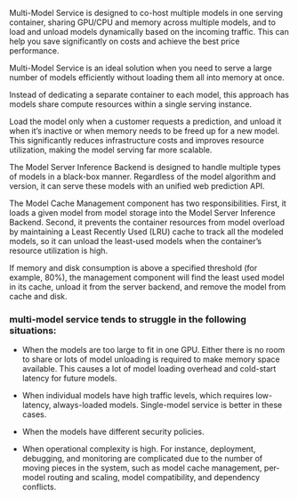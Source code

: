 Multi-Model Service is designed to co-host multiple models in one serving container, sharing GPU/CPU and memory across multiple models, and to load and unload models dynamically based on the incoming traffic. This can help you save significantly on costs and achieve the best price performance.

Multi-Model Service is an ideal solution when you need to serve a large number of models efficiently without loading them all into memory at once.

Instead of dedicating a separate container to each model, this approach has models share compute resources within a single serving instance.

Load the model only when a customer requests a prediction, and unload it when it’s inactive or when memory needs to be freed up for a new model. This significantly reduces infrastructure costs and improves resource utilization, making the model serving far more scalable.

The Model Server Inference Backend is designed to handle multiple types of models in a black-box manner. Regardless of the model algorithm and version, it can serve these models with an unified web prediction API. 

The Model Cache Management component has two responsibilities. First, it loads a given model from model storage into the Model Server Inference Backend. Second, it prevents the container resources from model overload by maintaining a Least Recently Used (LRU) cache to track all the modeled models, so it can unload the least-used models when the container’s resource utilization is high.

If memory and disk consumption is above a specified threshold (for example, 80%), the management component will find the least used model in its cache, unload it from the server backend, and remove the model from cache and disk.


### multi-model service tends to struggle in the following situations:

- When the models are too large to fit in one GPU. Either there is no room to share or lots of model unloading is required to make memory space available. This causes a lot of model loading overhead and cold-start latency for future models.

- When individual models have high traffic levels, which requires low-latency, always-loaded models. Single-model service is better in these cases.

- When the models have different security policies.

- When operational complexity is high. For instance, deployment, debugging, and monitoring are complicated due to the number of moving pieces in the system, such as model cache management, per-model routing and scaling, model compatibility, and dependency conflicts.
